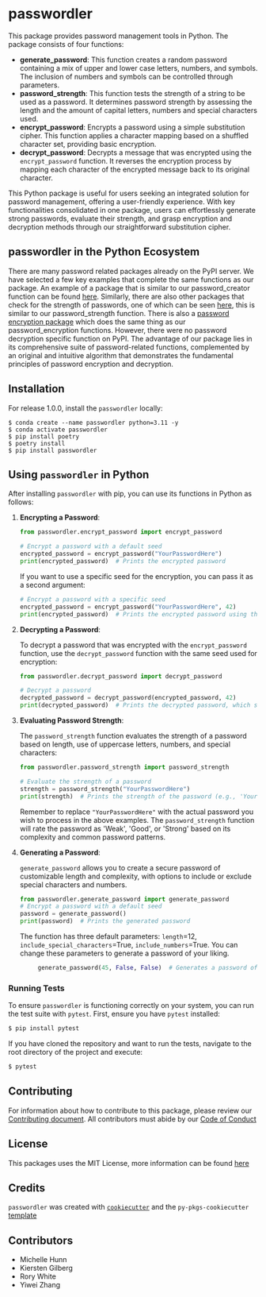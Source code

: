 # passwordler

This package provides password management tools in Python. The package consists of four functions:
- **generate_password**: This function creates a random password containing a mix of upper and lower case letters, numbers, and symbols. The inclusion of numbers and symbols can be controlled through parameters.
- **password_strength**: This function tests the strength of a string to be used as a password. It determines password strength by assessing the length and the amount of capital letters, numbers and special characters used.
- **encrypt_password**: Encrypts a password using a simple substitution cipher. This function applies a character mapping based on a shuffled character set, providing basic encryption.
- **decrypt_password**: Decrypts a message that was encrypted using the `encrypt_password` function. It reverses the encryption process by mapping each character of the encrypted message back to its original character.

This Python package is useful for users seeking an integrated solution for password management, offering a user-friendly experience. With key functionalities consolidated in one package, users can effortlessly generate strong passwords, evaluate their strength, and grasp encryption and decryption methods through our straightforward substitution cipher.

## passwordler in the Python Ecosystem
There are many password related packages already on the PyPI server. We have selected a few key examples that complete the same functions as our package. An example of a package that is similar to our password_creator function can be found [here](https://pypi.org/project/easy-password-generator/). Similarly, there are also other packages that check for the strength of passwords, one of which can be seen [here](https://pypi.org/project/password-strength/), this is similar to our password_strength function. There is also a [password encryption package](https://pypi.org/project/password/) which does the same thing as our password_encryption functions. However, there were no password decryption specific function on PyPI. The advantage of our package lies in its comprehensive suite of password-related functions, complemented by an original and intuitive algorithm that demonstrates the fundamental principles of password encryption and decryption.

## Installation
For release 1.0.0, install the `passwordler` locally:
```
$ conda create --name passwordler python=3.11 -y
$ conda activate passwordler
$ pip install poetry
$ poetry install
$ pip install passwordler
```

## Using `passwordler` in Python

After installing `passwordler` with pip, you can use its functions in Python as follows:

1. **Encrypting a Password**:

   ```python
   from passwordler.encrypt_password import encrypt_password

   # Encrypt a password with a default seed
   encrypted_password = encrypt_password("YourPasswordHere")
   print(encrypted_password)  # Prints the encrypted password
   ```

   If you want to use a specific seed for the encryption, you can pass it as a second argument:

   ```python
   # Encrypt a password with a specific seed
   encrypted_password = encrypt_password("YourPasswordHere", 42)
   print(encrypted_password)  # Prints the encrypted password using the specified seed
   ```

2. **Decrypting a Password**:

   To decrypt a password that was encrypted with the `encrypt_password` function, use the `decrypt_password` function with the same seed used for encryption:

   ```python
   from passwordler.decrypt_password import decrypt_password

   # Decrypt a password
   decrypted_password = decrypt_password(encrypted_password, 42)
   print(decrypted_password)  # Prints the decrypted password, which should match "YourPasswordHere"
   ```

3. **Evaluating Password Strength**:

   The `password_strength` function evaluates the strength of a password based on length, use of uppercase letters, numbers, and special characters:

   ```python
   from passwordler.password_strength import password_strength

   # Evaluate the strength of a password
   strength = password_strength("YourPasswordHere")
   print(strength)  # Prints the strength of the password (e.g., 'Your password is: Strong')
   ```

   Remember to replace `"YourPasswordHere"` with the actual password you wish to process in the above examples. The `password_strength` function will rate the password as 'Weak', 'Good', or 'Strong' based on its complexity and common password patterns.

4. **Generating a Password**:

   `generate_password` allows you to create a secure password of customizable length and complexity, with options to include or exclude special characters and numbers.
   
   ```python
   from passwordler.generate_password import generate_password
   # Encrypt a password with a default seed
   password = generate_password()
   print(password)  # Prints the generated password
   ```
   
   The function has three default parameters: `length`=12, `include_special_characters`=True, `include_numbers`=True. You can change these parameters to generate a password of your liking.
   
   ```python
        generate_password(45, False, False)  # Generates a password of length 45 without special characters and numbers
   ```

### Running Tests

To ensure `passwordler` is functioning correctly on your system, you can run the test suite with `pytest`. First, ensure you have `pytest` installed:

```bash
$ pip install pytest
```

If you have cloned the repository and want to run the tests, navigate to the root directory of the project and execute:

```bash
$ pytest
```

## Contributing 
For information about how to contribute to this package, please review our [Contributing document](https://github.com/UBC-MDS/passwordler/blob/main/CONTRIBUTING.md). All contributors must abide by our [Code of Conduct](https://github.com/UBC-MDS/passwordler/blob/main/CONDUCT.md)

## License
This packages uses the MIT License, more information can be found [here](https://github.com/UBC-MDS/passwordler/blob/main/LICENSE)

## Credits
`passwordler` was created with [`cookiecutter`](https://cookiecutter.readthedocs.io/en/latest/) and the `py-pkgs-cookiecutter` [template](https://github.com/py-pkgs/py-pkgs-cookiecutter)

## Contributors
- Michelle Hunn
- Kiersten Gilberg
- Rory White
- Yiwei Zhang
